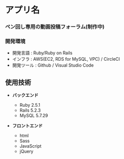 # アプリ名
### ペン回し専用の動画投稿フォーラム(制作中)

### 開発環境
  - 開発言語  :  Ruby/Ruby on Rails
  - インフラ  :  AWS(EC2, RDS for MySQL, VPC) / CircleCI
  - 開発ツール  :  Github / Visual Studio Code

## 使用技術

- **バックエンド**

  - Ruby 2.5.1
  - Rails 5.2.3
  - MySQL 5.7.29

- **フロントエンド**

  - html
  - Sass
  - JavaScript
  - jQuery
